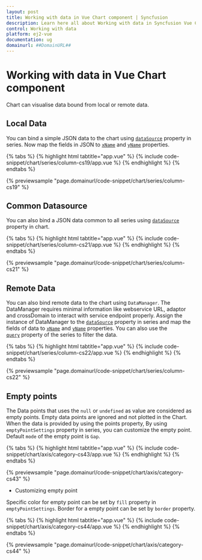 ```yaml
---
layout: post
title: Working with data in Vue Chart component | Syncfusion
description: Learn here all about Working with data in Syncfusion Vue Chart component of Syncfusion Essential JS 2 and more.
control: Working with data 
platform: ej2-vue
documentation: ug
domainurl: ##DomainURL##
---
```


# Working with data in Vue Chart component

Chart can visualise data bound from local or remote data.

## Local Data

You can bind a simple JSON data to the chart using [`dataSource`](https://ej2.syncfusion.com/vue/documentation/api/chart/series/#datasource) property in series. Now map the fields in JSON to [`xName`](https://ej2.syncfusion.com/vue/documentation/api/chart/series/#xname) and [`yName`](https://ej2.syncfusion.com/vue/documentation/api/chart/series/#yname) properties.

{% tabs %}
{% highlight html tabtitle="app.vue" %}
{% include code-snippet/chart/series/column-cs19/app.vue %}
{% endhighlight %}
{% endtabs %}
        
{% previewsample "page.domainurl/code-snippet/chart/series/column-cs19" %}


## Common Datasource

You can also bind a JSON data common to all series using [`dataSource`](https://ej2.syncfusion.com/vue/documentation/api/chart/series/#datasource) property in chart.

{% tabs %}
{% highlight html tabtitle="app.vue" %}
{% include code-snippet/chart/series/column-cs21/app.vue %}
{% endhighlight %}
{% endtabs %}
        
{% previewsample "page.domainurl/code-snippet/chart/series/column-cs21" %}

## Remote Data

You can also bind remote data to the chart using `DataManager`. The DataManager requires minimal information
like webservice URL, adaptor and crossDomain to interact with service endpoint properly. Assign the instance
of DataManager to the [`dataSource`](https://ej2.syncfusion.com/vue/documentation/api/chart/series/#datasource) property in series and map the fields of data to [`xName`](https://ej2.syncfusion.com/vue/documentation/api/chart/series/#xname) and [`yName`](https://ej2.syncfusion.com/vue/documentation/api/chart/series/#yname) properties. You can also use the [`query`](https://ej2.syncfusion.com/vue/documentation/api/chart/series/#query) property of the series to filter the data.

{% tabs %}
{% highlight html tabtitle="app.vue" %}
{% include code-snippet/chart/series/column-cs22/app.vue %}
{% endhighlight %}
{% endtabs %}
        
{% previewsample "page.domainurl/code-snippet/chart/series/column-cs22" %}

## Empty points

The Data points that uses the `null` or `undefined` as value are considered as empty points. Empty data points are ignored and not plotted in the Chart. When the data is provided by using the points property, By using `emptyPointSettings` property in series, you can customize the empty point. Default `mode` of the empty point is `Gap`.

{% tabs %}
{% highlight html tabtitle="app.vue" %}
{% include code-snippet/chart/axis/category-cs43/app.vue %}
{% endhighlight %}
{% endtabs %}
        
{% previewsample "page.domainurl/code-snippet/chart/axis/category-cs43" %}

* Customizing empty point

Specific color for empty point can be set by `fill` property in `emptyPointSettings`. Border for a empty point can be set by `border` property.

{% tabs %}
{% highlight html tabtitle="app.vue" %}
{% include code-snippet/chart/axis/category-cs44/app.vue %}
{% endhighlight %}
{% endtabs %}
        
{% previewsample "page.domainurl/code-snippet/chart/axis/category-cs44" %}